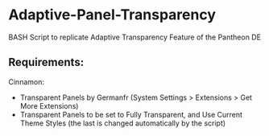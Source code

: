 # Adaptive-Panel-Transparency
BASH Script to replicate Adaptive Transparency Feature of the Pantheon DE


<h2>Requirements:</h2>
Cinnamon:

- Transparent Panels by Germanfr (System Settings > Extensions > Get More Extensions)
- Transparent Panels to be set to Fully Transparent, and Use Current Theme Styles (the last is changed automatically by the script)
